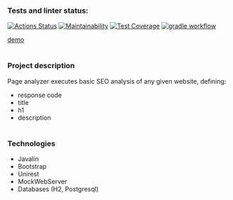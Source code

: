 ### Tests and linter status:
[![Actions Status](https://github.com/Sabshor/java-project-72/actions/workflows/hexlet-check.yml/badge.svg)](https://github.com/Sabshor/java-project-72/actions)
[![Maintainability](https://api.codeclimate.com/v1/badges/ccd43c8db928cb734389/maintainability)](https://codeclimate.com/github/Sabshor/java-project-72/maintainability)
[![Test Coverage](https://api.codeclimate.com/v1/badges/ccd43c8db928cb734389/test_coverage)](https://codeclimate.com/github/Sabshor/java-project-72/test_coverage)
[![gradle workflow](https://github.com/Sabshor/java-project-72/actions/workflows/gradle.yml/badge.svg)](https://github.com/Sabshor/java-project-72/actions/workflows/gradle.yml)

[demo](https://java-project-72-397m.onrender.com/)
<br/><br/>

### Project description
Page analyzer executes basic SEO analysis of any given website, defining:
* response code
* title
* h1
* description
<br/><br/>

### Technologies
* Javalin
* Bootstrap
* Unirest
* MockWebServer
* Databases (H2, Postgresql)
